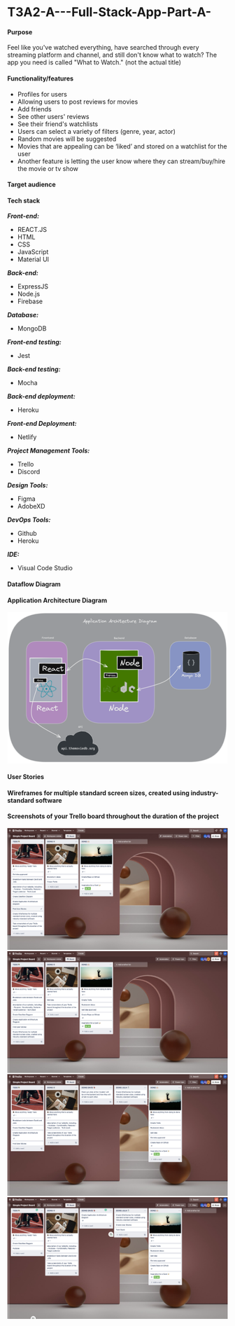 # T3A2-A---Full-Stack-App-Part-A-

#### Purpose

Feel like you've watched everything, have searched through every streaming platform and channel, and still don't know what to watch? The app you need is called "What to Watch." (not the actual title)

#### Functionality/features

- Profiles for users
- Allowing users to post reviews for movies
- Add friends
- See other users' reviews
- See their friend's watchlists
- Users can select a variety of filters (genre, year, actor)
- Random movies will be suggested
- Movies that are appealing can be ‘liked’ and stored on a watchlist for the user
- Another feature is letting the user know where they can stream/buy/hire the movie or tv show

#### Target audience

#### Tech stack

**_Front-end:_**

- REACT.JS
- HTML
- CSS
- JavaScript
- Material UI

**_Back-end:_**

- ExpressJS
- Node.js
- Firebase

**_Database:_**

- MongoDB

**_Front-end testing:_**

- Jest

**_Back-end testing:_**

- Mocha

**_Back-end deployment:_**

- Heroku

**_Front-end Deployment:_**

- Netlify

**_Project Management Tools:_**

- Trello
- Discord

**_Design Tools:_**

- Figma
- AdobeXD

**_DevOps Tools:_**

- Github
- Heroku

**_IDE:_**

- Visual Code Studio

#### Dataflow Diagram

#### Application Architecture Diagram
![AAD](docs/AAD.png)
#### User Stories

#### Wireframes for multiple standard screen sizes, created using industry-standard software

#### Screenshots of your Trello board throughout the duration of the project

<img src="./docs/trello_one.png">

<img src="./docs/trello_two.png">

<img src="./docs/trello_three.png">

<img src="./docs/trello_four.png">
